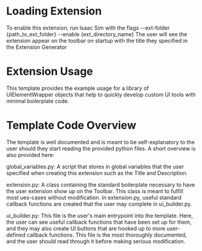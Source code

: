 # Loading Extension
To enable this extension, run Isaac Sim with the flags --ext-folder {path_to_ext_folder} --enable {ext_directory_name}
The user will see the extension appear on the toolbar on startup with the title they specified in the Extension Generator

# Extension Usage
This template provides the example usage for a library of UIElementWrapper objects that help to quickly develop
custom UI tools with minimal boilerplate code.


# Template Code Overview
The template is well documented and is meant to be self-explanatory to the user should they
start reading the provided python files.  A short overview is also provided here:

global_variables.py: 
    A script that stores in global variables that the user specified when creating this extension such as the Title and Description.

extension.py:
    A class containing the standard boilerplate necessary to have the user extension show up on the Toolbar.  This
    class is meant to fulfill most ues-cases without modification.
    In extension.py, useful standard callback functions are created that the user may complete in ui_builder.py.

ui_builder.py:
    This file is the user's main entrypoint into the template.  Here, the user can see useful callback functions that have been
    set up for them, and they may also create UI buttons that are hooked up to more user-defined callback functions.  This file is
    the most thoroughly documented, and the user should read through it before making serious modification.